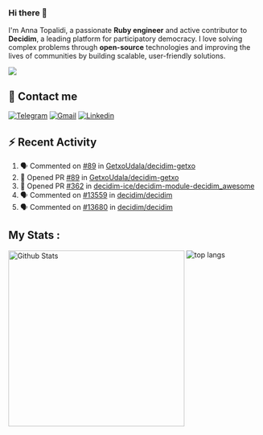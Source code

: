 ### Hi there 👋

I'm Anna Topalidi, a passionate **Ruby engineer** and active contributor to **Decidim**, a leading platform for participatory democracy. I love solving complex problems through **open-source** technologies and improving the lives of communities by building scalable, user-friendly solutions.

<img src="https://komarev.com/ghpvc/?username=antopalidi&color=blueviolet&style=for-the-badge">

## 📩 Contact me 
[![Telegram](https://img.shields.io/badge/Telegram-2CA5E0?style=for-the-badge&logo=telegram&logoColor=white)](https://t.me/anna_top)
[![Gmail](https://img.shields.io/badge/email-D14836?style=for-the-badge&logo=gmail&logoColor=white)](mailto:topalididev@gmail.com)
[![Linkedin](https://img.shields.io/badge/LinkedIn-0077B5?style=for-the-badge&logo=linkedin&logoColor=white)](https://www.linkedin.com/in/topalidi/)
<!-- [![Codewars](https://img.shields.io/badge/Codewars-B1361E?style=for-the-badge&logo=Codewars&logoColor=white)](https://www.codewars.com/users/antopalidi) -->

## :zap: Recent Activity

<!--START_SECTION:activity-->
1. 🗣 Commented on [#89](https://github.com/GetxoUdala/decidim-getxo/pull/89#issuecomment-2593798244) in [GetxoUdala/decidim-getxo](https://github.com/GetxoUdala/decidim-getxo)
2. 💪 Opened PR [#89](https://github.com/GetxoUdala/decidim-getxo/pull/89) in [GetxoUdala/decidim-getxo](https://github.com/GetxoUdala/decidim-getxo)
3. 💪 Opened PR [#362](https://github.com/decidim-ice/decidim-module-decidim_awesome/pull/362) in [decidim-ice/decidim-module-decidim_awesome](https://github.com/decidim-ice/decidim-module-decidim_awesome)
4. 🗣 Commented on [#13559](https://github.com/decidim/decidim/pull/13559#issuecomment-2547771266) in [decidim/decidim](https://github.com/decidim/decidim)
5. 🗣 Commented on [#13680](https://github.com/decidim/decidim/pull/13680#issuecomment-2543194485) in [decidim/decidim](https://github.com/decidim/decidim)
<!--END_SECTION:activity-->

## My Stats :
<!--
<img alt="activity" src="https://streak-stats.demolab.com?user=antopalidi" />
-->
<div>
<img align="top" width="350px" alt="Github Stats" src="https://github-readme-stats-git-master-antopalidis-projects.vercel.app/api?username=antopalidi&count_private=true&show_icons=true&hide_border=true" />
<img align="top" alt="top langs" src="https://github-readme-stats-git-master-antopalidis-projects.vercel.app/api/top-langs/?username=antopalidi&layout=compact" />
 </div>

<!--
**antopalidi/antopalidi** is a ✨ _special_ ✨ repository because its `README.md` (this file) appears on your GitHub profile.
-->
